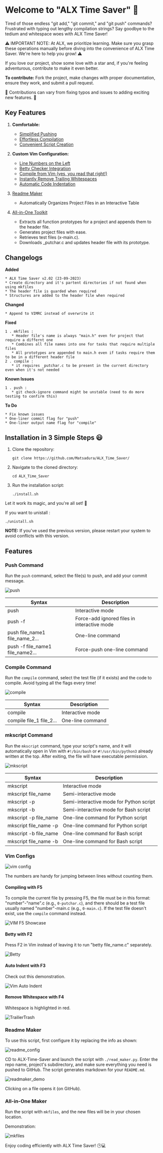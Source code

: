 # Welcome to "ALX Time Saver" 🚀

Tired of those endless "git add," "git commit," and "git push" commands? Frustrated with typing out lengthy compilation strings? Say goodbye to the tedium and whitespace woes with ALX Time Saver!

⚠️ IMPORTANT NOTE: At ALX, we prioritize learning. Make sure you grasp these operations manually before diving into the convenience of ALX Time Saver. We're here to help you grow! ⚠️

If you love our project, show some love with a star and, if you're feeling adventurous, contribute to make it even better.

**To contribute:**
Fork the project, make changes with proper documentation, ensure they work, and submit a pull request.

🙏 Contributions can vary from fixing typos and issues to adding exciting new features. 🙏

## Key Features
1. **Comfortable:**
   - [Simplified Pushing](#push-command)
   - [Effortless Compilation](#compile-command)
   - [Convenient Script Creation](#mkscript-command)

2. **Custom Vim Configuration:**
   - [Line Numbers on the Left](#vim-configs)
   - [Betty Checker Integration](#betty-with-f2)
   - [Compile from Vim (yes, you read that right!)](#compiling-with-f5)
   - [Instantly Remove Trailing Whitespaces](#remove-whitespace-with-f4)
   - [Automatic Code Indentation](#auto-indent-with-f3)

3. [Readme Maker](#readme-maker)
   - Automatically Organizes Project Files in an Interactive Table

4. [All-in-One Toolkit](#all-in-one-maker)
   - Extracts all function prototypes for a project and appends them to the header file.
   - Generates project files with ease.
   - Retrieves test files (x-main.c).
   - Downloads _putchar.c and updates header file with its prototype.

## Changelogs
__Added__
```
* ALX Time Saver v2.02 (23-09-2023)
* Create directory and it's partent directories if not found when using mkfiles
* The header file is guarded when required
* Structures are added to the header file when required
```
__Changed__
```
* Append to VIMRC instead of overwrite it
```

__Fixed__
```
1 . mkfiles :
   * Header file's name is always "main.h" even for project that require a differnt one
   * Combines all file names into one for tasks that require multiple files
   * All prototypes are appended to main.h even if tasks require them to be in a different header file
2 . compile :
   * it requires _putchar.c to be present in the current directory even when it's not needed

```

__Known Issues__
```
1 . push :
   * git check-ignore command might be unstable (need to do more testing to confirm this)
```

__To Do__
```
* Fix known issues
* One-liner commit flag for "push"
* One-liner output name flag for "compile"
```

## Installation in 3 Simple Steps 😃
1. Clone the repository:
   ```
   git clone https://github.com/Matsadura/ALX_Time_Saver/
   ```

2. Navigate to the cloned directory:
   ```
   cd ALX_Time_Saver
   ```

3. Run the installation script:
   ```
   ./install.sh
   ```

Let it work its magic, and you're all set! 🚀

If you want to unistall :
```
./unistall.sh
```

**NOTE:** If you've used the previous version, please restart your system to avoid conflicts with this version.

## Features 

### Push Command 
Run the `push` command, select the file(s) to push, and add your commit message.

![push](https://github.com/Matsadura/ALX_Time_Saver/assets/132571698/1788a9aa-ba23-4858-a14c-23a2c374c477)

| Syntax                        | Description                         |
| ------------------------------|-------------------------------------|
| push                           | Interactive mode                    |
| push -f                        | Force-add ignored files in interactive mode |
| push file_name1 file_name_2... | One-line command |
| push -f file_name1 file_name2... | Force-push one-line command |

### Compile Command
Run the `compile` command, select the test file (if it exists) and the code to compile. Avoid typing all the flags every time!

![compile](https://github.com/Matsadura/ALX_Time_Saver/assets/132571698/65957f8a-ea1d-449a-99a3-56b4821691b7)

| Syntax                     | Description                    |
| ---------------------------|--------------------------------|
| compile                    | Interactive mode               |
| compile file_1 file_2...   | One-line command               |

### mkscript Command
Run the `mkscript` command, type your script's name, and it will automatically open in Vim with `#!/bin/bash` or `#!/usr/bin/python3` already written at the top. After exiting, the file will have executable permission.

![mkscript](https://github.com/Matsadura/ALX_Time_Saver/assets/132571698/ca82fd75-dabc-4590-9e83-0f7d100dc0f5)

| Syntax                       | Description                              |
| ------------------------------|------------------------------------------|
| mkscript                     | Interactive mode                         |
| mkscript file_name            | Semi-interactive mode                    |
| mkscript -p                  | Semi-interactive mode for Python script  |
| mkscript -b                  | Semi-interactive mode for Bash script    |
| mkscript -p file_name        | One-line command for Python script       |
| mkscript file_name -p        | One-line command for Python script       |
| mkscript -b file_name        | One-line command for Bash script         |
| mkscript file_name -b        | One-line command for Bash script         |

### Vim Configs

![vim config](https://github.com/Matsadura/ALX_Time_Saver/assets/132571698/b438e9c2-2d0b-4e76-9a42-48f0bb11b40f)

The numbers are handy for jumping between lines without counting them.

#### Compiling with F5
To compile the current file by pressing F5, the file must be in this format: "number"-"name".c (e.g., `0-putchar.c`), and there should be a test file usually named "number"-main.c (e.g., `0-main.c`). If the test file doesn't exist, use the `compile` command instead.

![VIM F5 Showcase](https://github.com/Matsadura/ALX_Time_Saver/assets/132571698/46ecc108-9288-4f7f-a5b2-b5302f251348)

#### Betty with F2
Press F2 in Vim instead of leaving it to run "betty file_name.c" separately.

![Betty](https://github.com/Matsadura/ALX_Time_Saver/assets/132571698/ccb022bf-b0fa-4089-bfdb-2fa061632744)

#### Auto Indent with F3
Check out this demonstration.

![Vim Auto Indent](https://github.com/Matsadura/ALX_Time_Saver/assets/132571698/8320f485-856d-4e88-a0dc-c50446d79b9b)

#### Remove Whitespace with F4
Whitespace is highlighted in red.

![TrailierTrash](https://github.com/Matsadura/ALX_Time_Saver/assets/132571698/474b5690-1ace-412c-8665-7ed248d5a2a0)

### Readme Maker
To use this script, first configure it by replacing the info as shown:

![readme_config](https://github.com/Matsadura/ALX_Time_Saver/assets/132571698/15fec8b3-bee9-4e99-9de6-21afea2d5720)

CD to ALX-Time-Saver and launch the script with `./read_maker.py`. Enter the repo name, project's subdirectory, and make sure everything you need is pushed to GitHub. The script generates markdown for your `README.md`.

![readmaker_demo](https://github.com/Matsadura/ALX_Time_Saver/assets/132571698/6414f3c2-4133-42fb-add0-2439154f1071)

Clicking on a file opens it (on GitHub).

### All-in-One Maker
Run the script with `mkfiles`, and the new files will be in your chosen location.

Demonstration:

![mkfiles](https://github.com/Matsadura/ALX_Time_Saver/assets/132571698/5b9be194-cf14-45a7-9cb8-8fce28696aac)

Enjoy coding efficiently with ALX Time Saver! 🕒💻
